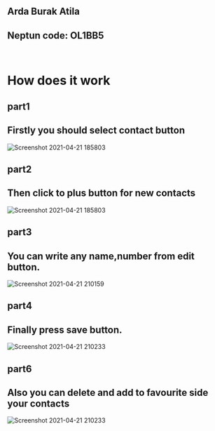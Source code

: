 
<h2> Arda Burak Atila </h2>
<h2> Neptun code: OL1BB5 </h2>

<br>

<h1>How does it work</h1>
<h2>part1</h2>

<h2>Firstly you should select contact button</h2>
  
![Screenshot 2021-04-21 185803](https://user-images.githubusercontent.com/56447709/115600472-0a58dc80-a2dd-11eb-9d7d-ce76cb0e87d0.png)
<h2>part2</h2>

<h2>Then click to plus button for new contacts</h2>

![Screenshot 2021-04-21 185803](https://user-images.githubusercontent.com/56447709/115600472-0a58dc80-a2dd-11eb-9d7d-ce76cb0e87d0.png)
<h2>part3</h2>

<h2>You can write any name,number from edit button.</h2>

![Screenshot 2021-04-21 210159](https://user-images.githubusercontent.com/56447709/115607221-029d3600-a2e5-11eb-825c-ac660e0ff206.png)
<h2>part4</h2>

<h2>Finally press save button.</h2>

![Screenshot 2021-04-21 210233](https://user-images.githubusercontent.com/56447709/115607250-0c269e00-a2e5-11eb-9d08-8e34dd2ac917.png)

<h2>part6</h2>

<h2>Also you can delete and add to favourite side your contacts</h2>

![Screenshot 2021-04-21 210233](https://user-images.githubusercontent.com/56447709/115607485-560f8400-a2e5-11eb-8a86-1c0cc86dc3f7.png)


